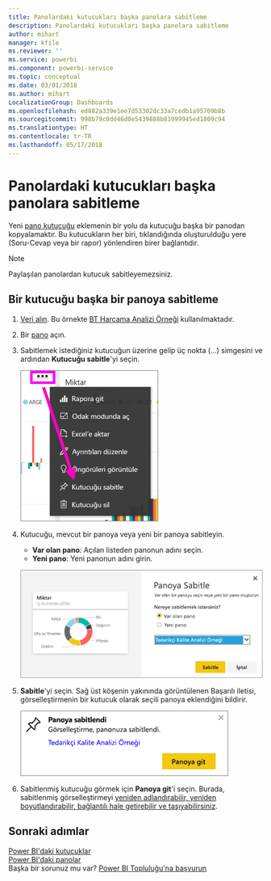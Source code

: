 ```yaml
---
title: Panolardaki kutucukları başka panolara sabitleme
description: Panolardaki kutucukları başka panolara sabitleme
author: mihart
manager: kfile
ms.reviewer: ''
ms.service: powerbi
ms.component: powerbi-service
ms.topic: conceptual
ms.date: 03/01/2018
ms.author: mihart
LocalizationGroup: Dashboards
ms.openlocfilehash: ed882a339e1ee7d53302dc33a7cedb1a95709b8b
ms.sourcegitcommit: 998b79c0dd46d0e5439888b83999945ed1809c94
ms.translationtype: HT
ms.contentlocale: tr-TR
ms.lasthandoff: 05/17/2018
---
```

# <a name="pin-a-tile-from-one-dashboard-to-another-dashboard"></a>Panolardaki kutucukları başka panolara sabitleme
Yeni [pano kutucuğu](service-dashboard-tiles.md) eklemenin bir yolu da kutucuğu başka bir panodan kopyalamaktır. Bu kutucukların her biri, tıklandığında oluşturulduğu yere (Soru-Cevap veya bir rapor) yönlendiren birer bağlantıdır. 

> [!NOTE]
> Paylaşılan panolardan kutucuk sabitleyemezsiniz.

## <a name="pin-a-tile-to-another-dashboard"></a>Bir kutucuğu başka bir panoya sabitleme
1. [Veri alın](service-get-data.md). Bu örnekte [BT Harcama Analizi Örneği](sample-it-spend.md) kullanılmaktadır.
2. Bir [pano](service-dashboards.md) açın.
3. Sabitlemek istediğiniz kutucuğun üzerine gelip üç nokta (...) simgesini ve ardından **Kutucuğu sabitle**'yi seçin.  
   
   ![üç nokta menüsü](media/service-pin-tile-to-another-dashboard/power-bi-pin-another-dash.png)
4. Kutucuğu, mevcut bir panoya veya yeni bir panoya sabitleyin. 
   
   * **Var olan pano**: Açılan listeden panonun adını seçin.
   * **Yeni pano**: Yeni panonun adını girin.
   
   ![Panoya Sabitle iletişim kutusu](media/service-pin-tile-to-another-dashboard/pbi_pintoanotherdash.png)
5. **Sabitle**'yi seçin.
   Sağ üst köşenin yakınında görüntülenen Başarılı iletisi, görselleştirmenin bir kutucuk olarak seçili panoya eklendiğini bildirir.
   
   ![Panoya sabitlendi penceresi](media/service-pin-tile-to-another-dashboard/power-bi-pin-success.png)
6. Sabitlenmiş kutucuğu görmek için **Panoya git**'i seçin. Burada, sabitlenmiş görselleştirmeyi [yeniden adlandırabilir, yeniden boyutlandırabilir, bağlantılı hale getirebilir ve taşıyabilirsiniz](service-dashboard-edit-tile.md).

## <a name="next-steps"></a>Sonraki adımlar
[Power BI'daki kutucuklar](service-dashboard-tiles.md)  
[Power BI'daki panolar](service-dashboards.md)  
Başka bir sorunuz mu var? [Power BI Topluluğu'na başvurun](http://community.powerbi.com/)

